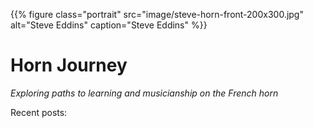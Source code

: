 ---
---

{{% figure class="portrait" src="image/steve-horn-front-200x300.jpg"
  alt="Steve Eddins"
  caption="Steve Eddins" %}}

# Horn Journey

_Exploring paths to learning and musicianship on the French horn_

Recent posts:



